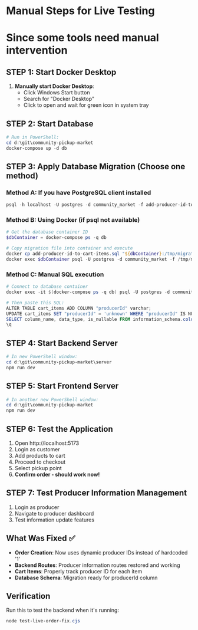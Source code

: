 # Manual Steps for Live Testing
# Since some tools need manual intervention

## STEP 1: Start Docker Desktop
1. **Manually start Docker Desktop**:
   - Click Windows Start button
   - Search for "Docker Desktop"
   - Click to open and wait for green icon in system tray

## STEP 2: Start Database
```powershell
# Run in PowerShell:
cd d:\git\community-pickup-market
docker-compose up -d db
```

## STEP 3: Apply Database Migration (Choose one method)

### Method A: If you have PostgreSQL client installed
```powershell
psql -h localhost -U postgres -d community_market -f add-producer-id-to-cart-items.sql
```

### Method B: Using Docker (if psql not available)
```powershell
# Get the database container ID
$dbContainer = docker-compose ps -q db

# Copy migration file into container and execute
docker cp add-producer-id-to-cart-items.sql "${dbContainer}:/tmp/migration.sql"
docker exec $dbContainer psql -U postgres -d community_market -f /tmp/migration.sql
```

### Method C: Manual SQL execution
```powershell
# Connect to database container
docker exec -it $(docker-compose ps -q db) psql -U postgres -d community_market

# Then paste this SQL:
ALTER TABLE cart_items ADD COLUMN "producerId" varchar;
UPDATE cart_items SET "producerId" = 'unknown' WHERE "producerId" IS NULL;
SELECT column_name, data_type, is_nullable FROM information_schema.columns WHERE table_name = 'cart_items' ORDER BY ordinal_position;
\q
```

## STEP 4: Start Backend Server
```powershell
# In new PowerShell window:
cd d:\git\community-pickup-market\server
npm run dev
```

## STEP 5: Start Frontend Server
```powershell
# In another new PowerShell window:
cd d:\git\community-pickup-market
npm run dev
```

## STEP 6: Test the Application
1. Open http://localhost:5173
2. Login as customer
3. Add products to cart
4. Proceed to checkout
5. Select pickup point
6. **Confirm order - should work now!**

## STEP 7: Test Producer Information Management
1. Login as producer
2. Navigate to producer dashboard
3. Test information update features

## What Was Fixed ✅
- **Order Creation**: Now uses dynamic producer IDs instead of hardcoded '1'
- **Backend Routes**: Producer information routes restored and working
- **Cart Items**: Properly track producer ID for each item
- **Database Schema**: Migration ready for producerId column

## Verification
Run this to test the backend when it's running:
```powershell
node test-live-order-fix.cjs
```
